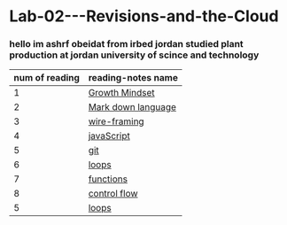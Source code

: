 # Lab-02---Revisions-and-the-Cloud


### hello im ashrf obeidat from irbed jordan studied plant production at jordan university of scince and technology


|num of reading|  reading-notes name|
|--------------|----------------------|
|1 |[ Growth Mindset ](https://ashrf288.github.io/Reading-notes/grwoth-mindset)|
|2| [Mark down language](https://ashrf288.github.io/Reading-notes/markDown-language)|
|3 | [wire-framing](https://ashrf288.github.io/Reading-notes/wire-framing)
|4 | [javaScript](https://ashrf288.github.io/Reading-notes/java-script)
|5 | [git](https://ashrf288.github.io/Reading-notes/Git)
|6 | [loops](https://ashrf288.github.io/Reading-notes/Git)
|7 | [functions](https://ashrf288.github.io/functions/Git)
|8 | [control flow](https://ashrf288.github.io/control-flow/Git)|
|5 | [loops](https://ashrf288.github.io/Reading-notes/loops)|






